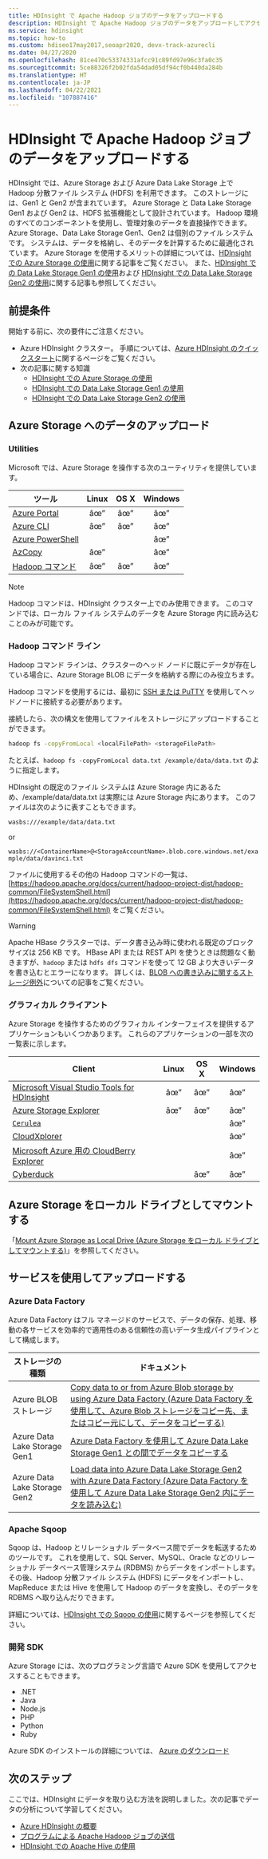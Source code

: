 ```yaml
---
title: HDInsight で Apache Hadoop ジョブのデータをアップロードする
description: HDInsight で Apache Hadoop ジョブのデータをアップロードしてアクセスする方法について説明します。 Azure クラシック CLI、Azure Storage Explorer、Azure PowerShell、Hadoop コマンド ライン、または Sqoop を使用します。
ms.service: hdinsight
ms.topic: how-to
ms.custom: hdiseo17may2017,seoapr2020, devx-track-azurecli
ms.date: 04/27/2020
ms.openlocfilehash: 81ce470c53374331afcc91c89fd97e96c3fa0c35
ms.sourcegitcommit: 5ce88326f2b02fda54dad05df94cf0b440da284b
ms.translationtype: HT
ms.contentlocale: ja-JP
ms.lasthandoff: 04/22/2021
ms.locfileid: "107887416"
---
```

# <a name="upload-data-for-apache-hadoop-jobs-in-hdinsight"></a>HDInsight で Apache Hadoop ジョブのデータをアップロードする

HDInsight では、Azure Storage および Azure Data Lake Storage 上で Hadoop 分散ファイル システム (HDFS) を利用できます。 このストレージには、Gen1 と Gen2 が含まれています。 Azure Storage と Data Lake Storage Gen1 および Gen2 は、HDFS 拡張機能として設計されています。 Hadoop 環境のすべてのコンポーネントを使用し、管理対象のデータを直接操作できます。 Azure Storage、Data Lake Storage Gen1、Gen2 は個別のファイル システムです。 システムは、データを格納し、そのデータを計算するために最適化されています。 Azure Storage を使用するメリットの詳細については、[HDInsight での Azure Storage の使用](hdinsight-hadoop-use-blob-storage.md)に関する記事をご覧ください。 また、[HDInsight での Data Lake Storage Gen1 の使用](hdinsight-hadoop-use-data-lake-storage-gen1.md)および [HDInsight での Data Lake Storage Gen2 の使用](hdinsight-hadoop-use-data-lake-storage-gen2.md)に関する記事も参照してください。

## <a name="prerequisites"></a>前提条件

開始する前に、次の要件にご注意ください。

* Azure HDInsight クラスター。 手順については、[Azure HDInsight のクイックスタート](hadoop/apache-hadoop-linux-tutorial-get-started.md)に関するページをご覧ください。
* 次の記事に関する知識
    * [HDInsight での Azure Storage の使用](hdinsight-hadoop-use-blob-storage.md)
    * [HDInsight での Data Lake Storage Gen1 の使用](hdinsight-hadoop-use-data-lake-storage-gen1.md)
    * [HDInsight での Data Lake Storage Gen2 の使用](hdinsight-hadoop-use-data-lake-storage-gen2.md)  

## <a name="upload-data-to-azure-storage"></a>Azure Storage へのデータのアップロード

### <a name="utilities"></a>Utilities

Microsoft では、Azure Storage を操作する次のユーティリティを提供しています。

| ツール | Linux | OS X | Windows |
| --- |:---:|:---:|:---:|
| [Azure Portal](../storage/blobs/storage-quickstart-blobs-portal.md) |âœ” |âœ” |âœ” |
| [Azure CLI](../storage/blobs/storage-quickstart-blobs-cli.md) |âœ” |âœ” |âœ” |
| [Azure PowerShell](../storage/blobs/storage-quickstart-blobs-powershell.md) | | |âœ” |
| [AzCopy](../storage/common/storage-use-azcopy-v10.md) |âœ” | |âœ” |
| [Hadoop コマンド](#hadoop-command-line) |âœ” |âœ” |âœ” |

> [!NOTE]  
> Hadoop コマンドは、HDInsight クラスター上でのみ使用できます。 このコマンドでは、ローカル ファイル システムのデータを Azure Storage 内に読み込むことのみが可能です。  

### <a name="hadoop-command-line"></a>Hadoop コマンド ライン

Hadoop コマンド ラインは、クラスターのヘッド ノードに既にデータが存在している場合に、Azure Storage BLOB にデータを格納する際にのみ役立ちます。

Hadoop コマンドを使用するには、最初に [SSH または PuTTY](hdinsight-hadoop-linux-use-ssh-unix.md) を使用してヘッドノードに接続する必要があります。

接続したら、次の構文を使用してファイルをストレージにアップロードすることができます。

```bash
hadoop fs -copyFromLocal <localFilePath> <storageFilePath>
```

たとえば、`hadoop fs -copyFromLocal data.txt /example/data/data.txt` のように指定します。

HDInsight の既定のファイル システムは Azure Storage 内にあるため、/example/data/data.txt は実際には Azure Storage 内にあります。 このファイルは次のように表すこともできます。

`wasbs:///example/data/data.txt`

or

`wasbs://<ContainerName>@<StorageAccountName>.blob.core.windows.net/example/data/davinci.txt`

ファイルに使用するその他の Hadoop コマンドの一覧は、[https://hadoop.apache.org/docs/current/hadoop-project-dist/hadoop-common/FileSystemShell.html](https://hadoop.apache.org/docs/current/hadoop-project-dist/hadoop-common/FileSystemShell.html) をご覧ください。

> [!WARNING]  
> Apache HBase クラスターでは、データ書き込み時に使われる既定のブロック サイズは 256 KB です。 HBase API または REST API を使うときは問題なく動きますが、`hadoop` または `hdfs dfs` コマンドを使って 12 GB より大きいデータを書き込むとエラーになります。 詳しくは、[BLOB への書き込みに関するストレージ例外](hdinsight-troubleshoot-hdfs.md#storage-exception-for-write-on-blob)についての記事をご覧ください。

### <a name="graphical-clients"></a>グラフィカル クライアント

Azure Storage を操作するためのグラフィカル インターフェイスを提供するアプリケーションもいくつかあります。 これらのアプリケーションの一部を次の一覧表に示します。

| Client | Linux | OS X | Windows |
| --- |:---:|:---:|:---:|
| [Microsoft Visual Studio Tools for HDInsight](hadoop/apache-hadoop-visual-studio-tools-get-started.md#explore-linked-resources) |âœ” |âœ” |âœ” |
| [Azure Storage Explorer](../storage/blobs/storage-quickstart-blobs-storage-explorer.md) |âœ” |âœ” |âœ” |
| [`Cerulea`](https://www.cerebrata.com/products/cerulean/features/azure-storage) | | |âœ” |
| [CloudXplorer](https://clumsyleaf.com/products/cloudxplorer) | | |âœ” |
| [Microsoft Azure 用の CloudBerry Explorer](https://www.cloudberrylab.com/free-microsoft-azure-explorer.aspx) | | |âœ” |
| [Cyberduck](https://cyberduck.io/) | |âœ” |âœ” |

## <a name="mount-azure-storage-as-local-drive"></a>Azure Storage をローカル ドライブとしてマウントする

「[Mount Azure Storage as Local Drive (Azure Storage をローカル ドライブとしてマウントする)](/archive/blogs/bigdatasupport/mount-azure-blob-storage-as-local-drive)」を参照してください。

## <a name="upload-using-services"></a>サービスを使用してアップロードする

### <a name="azure-data-factory"></a>Azure Data Factory

Azure Data Factory はフル マネージドのサービスで、データの保存、処理、移動の各サービスを効率的で適用性のある信頼性の高いデータ生成パイプラインとして構成します。

|ストレージの種類|ドキュメント|
|----|----|
|Azure BLOB ストレージ|[Copy data to or from Azure Blob storage by using Azure Data Factory (Azure Data Factory を使用して、Azure Blob ストレージをコピー先、またはコピー元にして、データをコピーする)](../data-factory/connector-azure-blob-storage.md)|
|Azure Data Lake Storage Gen1|[Azure Data Factory を使用して Azure Data Lake Storage Gen1 との間でデータをコピーする](../data-factory/connector-azure-data-lake-store.md)|
|Azure Data Lake Storage Gen2 |[Load data into Azure Data Lake Storage Gen2 with Azure Data Factory (Azure Data Factory を使用して Azure Data Lake Storage Gen2 内にデータを読み込む)](../data-factory/load-azure-data-lake-storage-gen2.md)|

### <a name="apache-sqoop"></a>Apache Sqoop

Sqoop は、Hadoop とリレーショナル データベース間でデータを転送するためのツールです。 これを使用して、SQL Server、MySQL、Oracle などのリレーショナル データベース管理システム (RDBMS) からデータをインポートします。 その後、Hadoop 分散ファイル システム (HDFS) にデータをインポートし、 MapReduce または Hive を使用して Hadoop のデータを変換し、そのデータを RDBMS へ取り込んだりできます。

詳細については、[HDInsight での Sqoop の使用](hadoop/hdinsight-use-sqoop.md)に関するページを参照してください。

### <a name="development-sdks"></a>開発 SDK

Azure Storage には、次のプログラミング言語で Azure SDK を使用してアクセスすることもできます。

* .NET
* Java
* Node.js
* PHP
* Python
* Ruby

Azure SDK のインストールの詳細については、 [Azure のダウンロード](https://azure.microsoft.com/downloads/)

## <a name="next-steps"></a>次のステップ

ここでは、HDInsight にデータを取り込む方法を説明しました。次の記事でデータの分析について学習してください。

* [Azure HDInsight の概要](hadoop/apache-hadoop-linux-tutorial-get-started.md)
* [プログラムによる Apache Hadoop ジョブの送信](hadoop/submit-apache-hadoop-jobs-programmatically.md)
* [HDInsight での Apache Hive の使用](hadoop/hdinsight-use-hive.md)
